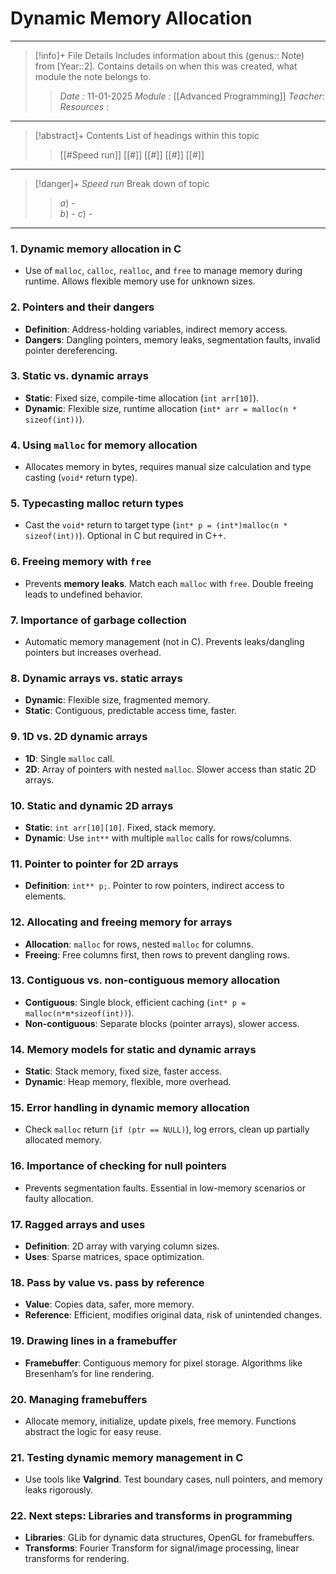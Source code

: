 # Dynamic Memory Allocation
---
> [!info]+ File Details
> Includes information about this (genus:: Note) from [Year::2]. Contains details on when this was created, what module the note belongs to.
> > *Date :*  11-01-2025
> > *Module :* [[Advanced Programming]]
> > *Teacher*: 
> > *Resources :*

---
> [!abstract]+ Contents
> List of headings within this topic
> > [[#Speed run]]
> [[#]]
> [[#]]
> [[#]]
> [[#]]

--- 
> [!danger]+ *Speed run*
> Break down of topic 
> > $a)$ -  
> $b)$ - 
> $c)$ - 

---


### 1. **Dynamic memory allocation in C**

- Use of `malloc`, `calloc`, `realloc`, and `free` to manage memory during runtime. Allows flexible memory use for unknown sizes.

### 2. **Pointers and their dangers**

- **Definition**: Address-holding variables, indirect memory access.
- **Dangers**: Dangling pointers, memory leaks, segmentation faults, invalid pointer dereferencing.

### 3. **Static vs. dynamic arrays**

- **Static**: Fixed size, compile-time allocation (`int arr[10]`).
- **Dynamic**: Flexible size, runtime allocation (`int* arr = malloc(n * sizeof(int))`).

### 4. **Using `malloc` for memory allocation**

- Allocates memory in bytes, requires manual size calculation and type casting (`void*` return type).

### 5. **Typecasting malloc return types**

- Cast the `void*` return to target type (`int* p = (int*)malloc(n * sizeof(int))`). Optional in C but required in C++.

### 6. **Freeing memory with `free`**

- Prevents **memory leaks**. Match each `malloc` with `free`. Double freeing leads to undefined behavior.

### 7. **Importance of garbage collection**

- Automatic memory management (not in C). Prevents leaks/dangling pointers but increases overhead.

### 8. **Dynamic arrays vs. static arrays**

- **Dynamic**: Flexible size, fragmented memory.
- **Static**: Contiguous, predictable access time, faster.

### 9. **1D vs. 2D dynamic arrays**

- **1D**: Single `malloc` call.
- **2D**: Array of pointers with nested `malloc`. Slower access than static 2D arrays.

### 10. **Static and dynamic 2D arrays**

- **Static**: `int arr[10][10]`. Fixed, stack memory.
- **Dynamic**: Use `int**` with multiple `malloc` calls for rows/columns.

### 11. **Pointer to pointer for 2D arrays**

- **Definition**: `int** p;`. Pointer to row pointers, indirect access to elements.

### 12. **Allocating and freeing memory for arrays**

- **Allocation**: `malloc` for rows, nested `malloc` for columns.
- **Freeing**: Free columns first, then rows to prevent dangling rows.

### 13. **Contiguous vs. non-contiguous memory allocation**

- **Contiguous**: Single block, efficient caching (`int* p = malloc(n*m*sizeof(int))`).
- **Non-contiguous**: Separate blocks (pointer arrays), slower access.

### 14. **Memory models for static and dynamic arrays**

- **Static**: Stack memory, fixed size, faster access.
- **Dynamic**: Heap memory, flexible, more overhead.

### 15. **Error handling in dynamic memory allocation**

- Check `malloc` return (`if (ptr == NULL)`), log errors, clean up partially allocated memory.

### 16. **Importance of checking for null pointers**

- Prevents segmentation faults. Essential in low-memory scenarios or faulty allocation.

### 17. **Ragged arrays and uses**

- **Definition**: 2D array with varying column sizes.
- **Uses**: Sparse matrices, space optimization.

### 18. **Pass by value vs. pass by reference**

- **Value**: Copies data, safer, more memory.
- **Reference**: Efficient, modifies original data, risk of unintended changes.

### 19. **Drawing lines in a framebuffer**

- **Framebuffer**: Contiguous memory for pixel storage. Algorithms like Bresenham’s for line rendering.

### 20. **Managing framebuffers**

- Allocate memory, initialize, update pixels, free memory. Functions abstract the logic for easy reuse.

### 21. **Testing dynamic memory management in C**

- Use tools like **Valgrind**. Test boundary cases, null pointers, and memory leaks rigorously.

### 22. **Next steps: Libraries and transforms in programming**

- **Libraries**: GLib for dynamic data structures, OpenGL for framebuffers.
- **Transforms**: Fourier Transform for signal/image processing, linear transforms for rendering.
